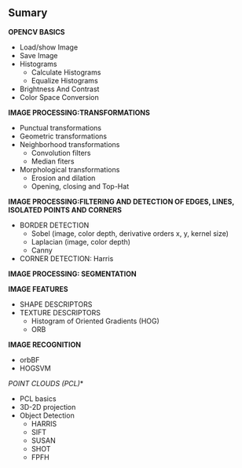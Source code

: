 ## Sumary

**OPENCV BASICS**
- Load/show Image
- Save Image
- Histograms
    - Calculate Histograms
    - Equalize Histograms
- Brightness And Contrast
- Color Space Conversion

**IMAGE PROCESSING:TRANSFORMATIONS**
- Punctual transformations
- Geometric transformations
- Neighborhood transformations
    - Convolution filters
    - Median fiters
- Morphological transformations
    - Erosion and dilation
    - Opening, closing and Top-Hat

**IMAGE PROCESSING:FILTERING AND DETECTION OF EDGES, LINES, ISOLATED POINTS AND CORNERS**
- BORDER DETECTION
    - Sobel (image, color depth, derivative orders x, y, kernel size)
    - Laplacian (image, color depth)
    - Canny
- CORNER DETECTION: Harris

**IMAGE PROCESSING: SEGMENTATION**

**IMAGE FEATURES**
- SHAPE DESCRIPTORS
- TEXTURE DESCRIPTORS
    - Histogram of Oriented Gradients (HOG)
    - ORB

**IMAGE RECOGNITION**
- orbBF
- HOGSVM

*POINT CLOUDS (PCL)**
- PCL basics
- 3D-2D projection
- Object Detection
  - HARRIS
  - SIFT
  - SUSAN
  - SHOT
  - FPFH 

